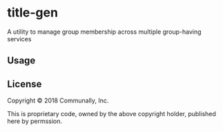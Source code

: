 # title-gen

A utility to manage group membership across multiple group-having services

## Usage

## License

Copyright © 2018 Communally, Inc.

This is proprietary code, owned by the above copyright holder, published here by permssion.
